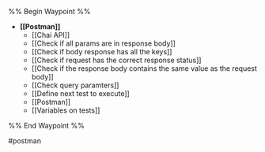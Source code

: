 %% Begin Waypoint %%
- **[[Postman]]**
	- [[Chai API]]
	- [[Check if all params are in response body]]
	- [[Check if body response has all the keys]]
	- [[Check if request has the correct response status]]
	- [[Check if the response body contains the same value as the request body]]
	- [[Check query paramters]]
	- [[Define next test to execute]]
	- [[Postman]]
	- [[Variables on tests]]

%% End Waypoint %%

#postman